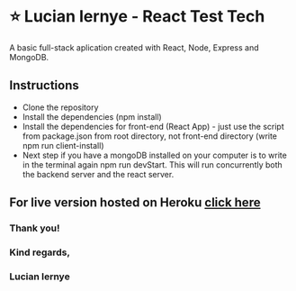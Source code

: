 # ⭐ Lucian Iernye - React Test Tech

A basic full-stack aplication created with React, Node, Express and MongoDB.

## Instructions

- Clone the repository
- Install the dependencies (npm install)
- Install the dependencies for front-end (React App) - just use the script from package.json from root directory, not front-end directory (write npm run client-install)
- Next step if you have a mongoDB installed on your computer is to write in the terminal again npm run devStart. This will run concurrently both the backend server and the react server.

## For live version hosted on Heroku [click here](https://lucian-react-test.herokuapp.com/)

### Thank you!

### Kind regards,

### Lucian Iernye
